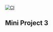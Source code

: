 [![CI](https://github.com/Lgrella/MiniProject3-CDK-S3/blob/main/.github/workflows/cicd.yml/badge.svg)](https://github.com/Lgrella/MiniProject3-CDK-S3/blob/main/.github/workflows/cicd.yml)
## Mini Project 3



